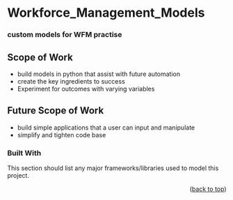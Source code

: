 # Workforce_Management_Models
### custom models for WFM practise

<!-- ABOUT THE PROJECT -->
## Scope of **Work**
* build models in python that assist with future automation
* create the key ingredients to success
* Experiment for outcomes with varying variables

## Future Scope of **Work**
* build simple applications that a user can input and manipulate
* simplify and tighten code base

### Built With

This section should list any major frameworks/libraries used to model this project. 


<p align="right">(<a href="#readme-top">back to top</a>)</p>